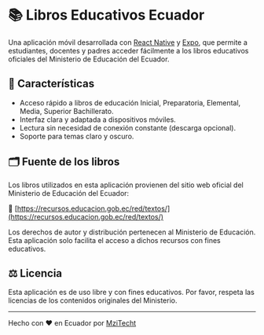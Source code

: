 # 📚 Libros Educativos Ecuador

Una aplicación móvil desarrollada con [React Native](https://reactnative.dev/) y [Expo](https://expo.dev/), que permite a estudiantes, docentes y padres acceder fácilmente a los libros educativos oficiales del Ministerio de Educación del Ecuador.

## 🚀 Características

- Acceso rápido a libros de educación Inicial, Preparatoria, Elemental, Media, Superior Bachillerato.
- Interfaz clara y adaptada a dispositivos móviles.
- Lectura sin necesidad de conexión constante (descarga opcional).
- Soporte para temas claro y oscuro.

## 🗂️ Fuente de los libros

Los libros utilizados en esta aplicación provienen del sitio web oficial del Ministerio de Educación del Ecuador:

🔗 [https://recursos.educacion.gob.ec/red/textos/](https://recursos.educacion.gob.ec/red/textos/)

Los derechos de autor y distribución pertenecen al Ministerio de Educación. Esta aplicación solo facilita el acceso a dichos recursos con fines educativos.

## ⚖️ Licencia

Esta aplicación es de uso libre y con fines educativos. Por favor, respeta las licencias de los contenidos originales del Ministerio.

---

Hecho con ❤️ en Ecuador por [MziTecht](http://mzitecht.com/)

